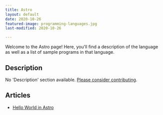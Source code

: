 ```yaml
---
title: Astro
layout: default
date: 2020-10-26
featured-image: programming-languages.jpg
last-modified: 2020-10-26

---
```


Welcome to the Astro page! Here, you'll find a description of the language as well as a list of sample programs in that language.

## Description

No 'Description' section available. [Please consider contributing](https://github.com/TheRenegadeCoder/sample-programs-website).

## Articles

- [Hello World in Astro](https://sampleprograms.io/projects/hello-world/astro)